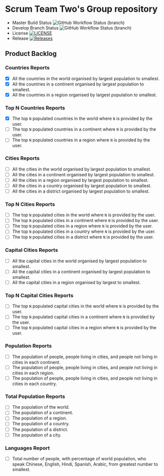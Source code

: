 

# Scrum Team Two's Group repository

* Master Build Status ![GitHub Workflow Status (branch)](https://img.shields.io/github/actions/workflow/status/vintagefuture/sem-scrum-team-2/main.yml?branch=master)
* Develop Branch Status ![GitHub Workflow Status (branch)](https://img.shields.io/github/actions/workflow/status/vintagefuture/sem-scrum-team-2/main.yml?branch=develop)
* License [![LICENSE](https://img.shields.io/github/license/vintagefuture/sem-scrum-team-2.svg?style=flat-square)](https://github.com/vintagefuture/sem-scrum-team-2/blob/master/LICENSE)
* Release [![Releases](https://img.shields.io/github/release/vintagefuture/sem-scrum-team-2/all.svg?style=flat-square)](https://github.com/vintagefuture/sem-scrum-team-2/releases)

## Product Backlog

### Countries Reports
- [x] All the countries in the world organised by largest population to smallest.
- [x] All the countries in a continent organised by largest population to smallest.
- [x] All the countries in a region organised by largest population to smallest.

### Top N Countries Reports
- [x] The top `N` populated countries in the world where `N` is provided by the user.
- [ ] The top `N` populated countries in a continent where `N` is provided by the user.
- [ ] The top `N` populated countries in a region where `N` is provided by the user.

### Cities Reports
- [ ] All the cities in the world organised by largest population to smallest.
- [ ] All the cities in a continent organised by largest population to smallest.
- [ ] All the cities in a region organised by largest population to smallest.
- [ ] All the cities in a country organised by largest population to smallest.
- [ ] All the cities in a district organised by largest population to smallest.

### Top N Cities Reports
- [ ] The top `N` populated cities in the world where `N` is provided by the user.
- [ ] The top `N` populated cities in a continent where `N` is provided by the user.
- [ ] The top `N` populated cities in a region where `N` is provided by the user.
- [ ] The top `N` populated cities in a country where `N` is provided by the user.
- [ ] The top `N` populated cities in a district where `N` is provided by the user.

### Capital Cities Reports
- [ ] All the capital cities in the world organised by largest population to smallest.
- [ ] All the capital cities in a continent organised by largest population to smallest.
- [ ] All the capital cities in a region organised by largest to smallest.

### Top N Capital Cities Reports
- [ ] The top `N` populated capital cities in the world  where `N` is provided by the user.
- [ ] The top `N` populated capital cities in a continent where `N` is provided by the user.
- [ ] The top `N` populated capital cities in a region where `N` is provided by the user.

### Population Reports
- [ ] The population of people, people living in cities, and people not living in cities in each continent.
- [ ] The population of people, people living in cities, and people not living in cities in each region.
- [ ] The population of people, people living in cities, and people not living in cities in each country.

### Total Population Reports
- [ ] The population of the world.
- [ ] The population of a continent.
- [ ] The population of a region.
- [ ] The population of a country.
- [ ] The population of a district.
- [ ] The population of a city.

### Languages Report
- [ ] Total number of people, with percentage of world population, who speak Chinese, English, Hindi, Spanish, Arabic, from greatest number to smallest.
